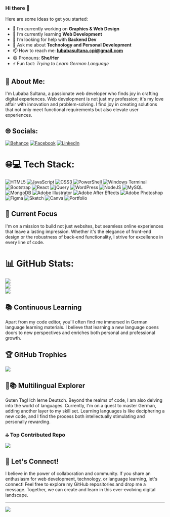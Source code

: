 ### Hi there 👋


Here are some ideas to get you started:

- 🔭 I’m currently working on **Graphics & Web Design**
- 🌱 I’m currently learning **Web Development**
- 🤔 I’m looking for help with **Backend Dev**
- 💬 Ask me about **Technology and Personal Development**
- 📫 How to reach me: **lubabasultana.cpi@gmail.com**
- 😄 Pronouns: **She/Her**
- ⚡ Fun fact: *Trying to Learn German Language*

## 💖 About Me:
 I'm Lubaba Sultana, a passionate web developer who finds joy in crafting digital experiences. Web development is not just my profession; it's my love affair with innovation and problem-solving. I find joy in creating solutions that not only meet functional requirements but also elevate user experiences.

## 🌐 Socials:
[![Behance](https://img.shields.io/badge/Behance-1769ff?logo=behance&logoColor=white)](https://behance.net/https://www.behance.net/Lubaba) [![Facebook](https://img.shields.io/badge/Facebook-%231877F2.svg?logo=Facebook&logoColor=white)](https://facebook.com/https://www.facebook.com/LubabaSultanaa) [![LinkedIn](https://img.shields.io/badge/LinkedIn-%230077B5.svg?logo=linkedin&logoColor=white)](https://linkedin.com/in/https://www.linkedin.com/in/lubaba-sultana/) 

# 🌐💻 Tech Stack:
![HTML5](https://img.shields.io/badge/html5-%23E34F26.svg?style=for-the-badge&logo=html5&logoColor=white) ![JavaScript](https://img.shields.io/badge/javascript-%23323330.svg?style=for-the-badge&logo=javascript&logoColor=%23F7DF1E) ![CSS3](https://img.shields.io/badge/css3-%231572B6.svg?style=for-the-badge&logo=css3&logoColor=white) ![PowerShell](https://img.shields.io/badge/PowerShell-%235391FE.svg?style=for-the-badge&logo=powershell&logoColor=white) ![Windows Terminal](https://img.shields.io/badge/Windows%20Terminal-%234D4D4D.svg?style=for-the-badge&logo=windows-terminal&logoColor=white) ![Bootstrap](https://img.shields.io/badge/bootstrap-%238511FA.svg?style=for-the-badge&logo=bootstrap&logoColor=white) ![React](https://img.shields.io/badge/react-%2320232a.svg?style=for-the-badge&logo=react&logoColor=%2361DAFB) ![jQuery](https://img.shields.io/badge/jquery-%230769AD.svg?style=for-the-badge&logo=jquery&logoColor=white) ![WordPress](https://img.shields.io/badge/WordPress-%23117AC9.svg?style=for-the-badge&logo=WordPress&logoColor=white) ![NodeJS](https://img.shields.io/badge/node.js-6DA55F?style=for-the-badge&logo=node.js&logoColor=white) ![MySQL](https://img.shields.io/badge/mysql-%2300000f.svg?style=for-the-badge&logo=mysql&logoColor=white) ![MongoDB](https://img.shields.io/badge/MongoDB-%234ea94b.svg?style=for-the-badge&logo=mongodb&logoColor=white) ![Adobe Illustrator](https://img.shields.io/badge/adobe%20illustrator-%23FF9A00.svg?style=for-the-badge&logo=adobe%20illustrator&logoColor=white) ![Adobe After Effects](https://img.shields.io/badge/Adobe%20After%20Effects-9999FF.svg?style=for-the-badge&logo=Adobe%20After%20Effects&logoColor=white) ![Adobe Photoshop](https://img.shields.io/badge/adobe%20photoshop-%2331A8FF.svg?style=for-the-badge&logo=adobe%20photoshop&logoColor=white) ![Figma](https://img.shields.io/badge/figma-%23F24E1E.svg?style=for-the-badge&logo=figma&logoColor=white) ![Sketch](https://img.shields.io/badge/Sketch-FFB387?style=for-the-badge&logo=sketch&logoColor=black) ![Canva](https://img.shields.io/badge/Canva-%2300C4CC.svg?style=for-the-badge&logo=Canva&logoColor=white) ![Portfolio](https://img.shields.io/badge/Portfolio-%23000000.svg?style=for-the-badge&logo=firefox&logoColor=#FF7139) 

## 🚀 Current Focus
I'm on a mission to build not just websites, but seamless online experiences that leave a lasting impression. Whether it's the elegance of front-end design or the robustness of back-end functionality, I strive for excellence in every line of code.


# 📊 GitHub Stats:
![](https://github-readme-stats.vercel.app/api?username=LubabaSultana25&theme=shades-of-purple&hide_border=false&include_all_commits=true&count_private=false)<br/> ![](https://github-readme-streak-stats.herokuapp.com/?user=LubabaSultana25&theme=shades-of-purple&hide_border=false)<br/>
![](https://github-readme-stats.vercel.app/api/top-langs/?username=LubabaSultana25&theme=shades-of-purple&hide_border=false&include_all_commits=true&count_private=false&layout=compact) <br/>


## 📚 Continuous Learning
Apart from my code editor, you'll often find me immersed in German language learning materials. I believe that learning a new language opens doors to new perspectives and enriches both personal and professional growth.

## 🏆 GitHub Trophies
![](https://github-profile-trophy.vercel.app/?username=LubabaSultana25&theme=juicyfresh&no-frame=false&no-bg=false&margin-w=4) 
## 🌱📚 Multilingual Explorer
Guten Tag! Ich lerne Deutsch. 
Beyond the realms of code, I am also delving into the world of languages. Currently, I'm on a quest to master German, adding another layer to my skill set. Learning languages is like deciphering a new code, and I find the process both intellectually stimulating and personally rewarding.


### 🔝 Top Contributed Repo
![](https://github-contributor-stats.vercel.app/api?username=LubabaSultana25&limit=5&theme=algolia&combine_all_yearly_contributions=true)

## 🤝 Let's Connect!
I believe in the power of collaboration and community. If you share an enthusiasm for web development, technology, or language learning, let's connect! Feel free to explore my GitHub repositories and drop me a message. Together, we can create and learn in this ever-evolving digital landscape.

---
[![](https://visitcount.itsvg.in/api?id=LubabaSultana25&icon=0&color=2)](https://visitcount.itsvg.in)

<!-- Proudly created with GPRM ( https://gprm.itsvg.in ) -->
